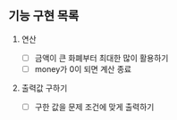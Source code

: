 ## 기능 구현 목록

1. 연산

   - [ ] 금액이 큰 화폐부터 최대한 많이 활용하기
   - [ ] money가 0이 되면 계산 종료

2. 출력값 구하기
   - [ ] 구한 값을 문제 조건에 맞게 출력하기
